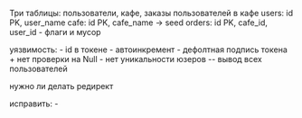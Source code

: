 Три таблицы: пользователи, кафе, заказы пользователей в кафе
users: id PK, user_name
cafe: id PK, cafe_name -> seed
orders: id PK, cafe_id, user_id - флаги и мусор

уязвимость:
    - id в токене - автоинкремент
    - дефолтная подпись токена + нет проверки на Null
    - нет уникальности юзеров -- вывод всех пользователей

нужно ли делать редирект

исправить:
    - 